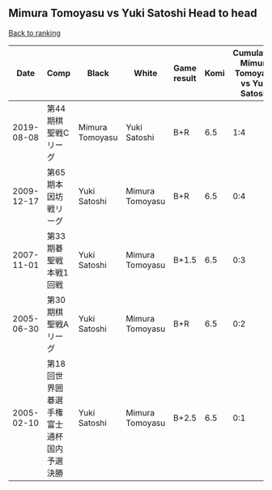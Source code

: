 ## Mimura Tomoyasu vs Yuki Satoshi Head to head

[Back to ranking](../../index.md)




| **Date** | **Comp** | **Black** | **White** | **Game result** | **Komi** | **Cumulative Mimura Tomoyasu vs Yuki Satoshi** | **Mimura Tomoyasu streak** | **Yuki Satoshi streak** | 
| --- | --- | --- | --- | --- | --- | --- | --- | --- |
| 2019-08-08 | 第44期棋聖戦Cリーグ | Mimura Tomoyasu | Yuki Satoshi | B+R | 6.5 | 1:4 | 1 | 0 | 
| 2009-12-17 | 第65期本因坊戦リーグ | Yuki Satoshi | Mimura Tomoyasu | B+R | 6.5 | 0:4 | 0 | 4 | 
| 2007-11-01 | 第33期碁聖戦本戦1回戦 | Yuki Satoshi | Mimura Tomoyasu | B+1.5 | 6.5 | 0:3 | 0 | 3 | 
| 2005-06-30 | 第30期棋聖戦Aリーグ | Yuki Satoshi | Mimura Tomoyasu | B+R | 6.5 | 0:2 | 0 | 2 | 
| 2005-02-10 | 第18回世界囲碁選手権富士通杯国内予選決勝 | Yuki Satoshi | Mimura Tomoyasu | B+2.5 | 6.5 | 0:1 | 0 | 1 |




